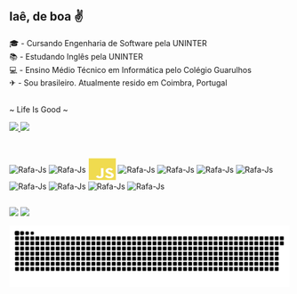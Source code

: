 ## Iaê, de boa  ✌

🎓 - Cursando Engenharia de Software pela UNINTER <br>
📚 - Estudando Inglês pela UNINTER<br>
💻 - Ensino Médio Técnico em Informática pelo Colégio Guarulhos <br>
✈ - Sou brasileiro. Atualmente resido em Coimbra, Portugal <br><br>

~ Life Is Good ~



<div>
  <a href="https://github.com/danielcmelo">
     <img height="150em" src="https://github-readme-stats.vercel.app/api?username=danielcmelo&show_icons=true&theme=dark&include_all_commits=true&count_private=true"/>
     <img height="150em" src="https://github-readme-stats.vercel.app/api/top-langs/?username=danielcmelo&layout=compact&langs_count=7&theme=dark"/>
  </a>
</div>
  
  ##
  
<div style="display: inline_block"><br>
  <img align="center" alt="Rafa-Js" height="40" width="50" src="https://cdn.jsdelivr.net/gh/devicons/devicon/icons/html5/html5-original-wordmark.svg" />
  <img align="center" alt="Rafa-Js" height="40" width="50" src="https://cdn.jsdelivr.net/gh/devicons/devicon/icons/css3/css3-original-wordmark.svg" />
  <img align="center" alt="Rafa-Js" height="40" width="50" src="https://raw.githubusercontent.com/devicons/devicon/master/icons/javascript/javascript-plain.svg">
<!--   <img align="center" alt="Rafa-Js" height="40" width="50" src="https://cdn.jsdelivr.net/gh/devicons/devicon/icons/java/java-original.svg" /> -->
<!--   <img align="center" alt="Rafa-Js" height="40" width="50" src="https://cdn.jsdelivr.net/gh/devicons/devicon/icons/nextjs/nextjs-original-wordmark.svg" /> -->
  <img align="center" alt="Rafa-Js" height="40" width="50" src="https://cdn.jsdelivr.net/gh/devicons/devicon/icons/php/php-original.svg" />
<!--   <img align="center" alt="Rafa-Js" height="40" width="50" src="https://cdn.jsdelivr.net/gh/devicons/devicon/icons/gulp/gulp-plain.svg" /> -->
  <img align="center" alt="Rafa-Js" height="40" width="50" src="https://cdn.jsdelivr.net/gh/devicons/devicon/icons/webpack/webpack-original.svg" />
<!--   <img align="center" alt="Rafa-Js" height="40" width="50" src="https://cdn.jsdelivr.net/gh/devicons/devicon/icons/jquery/jquery-original.svg" /> -->
  <img align="center" alt="Rafa-Js" height="40" width="50" src="https://cdn.jsdelivr.net/gh/devicons/devicon/icons/bootstrap/bootstrap-original.svg" />
<!--   <img align="center" alt="Rafa-Js" height="40" width="50" src="https://cdn.jsdelivr.net/gh/devicons/devicon/icons/react/react-original.svg" />
  <img align="center" alt="Rafa-Js" height="40" width="50" src="https://cdn.jsdelivr.net/gh/devicons/devicon/icons/angularjs/angularjs-original.svg" />
  <img align="center" alt="Rafa-Js" height="40" width="50" src="https://cdn.jsdelivr.net/gh/devicons/devicon/icons/vuejs/vuejs-original.svg" />
  <img align="center" alt="Rafa-Js" height="40" width="50" src="https://cdn.jsdelivr.net/gh/devicons/devicon/icons/electron/electron-original.svg" /> -->
  <img align="center" alt="Rafa-Js" height="40" width="50" src="https://cdn.jsdelivr.net/gh/devicons/devicon/icons/npm/npm-original-wordmark.svg" />
  <img align="center" alt="Rafa-Js" height="40" width="50" src="https://cdn.jsdelivr.net/gh/devicons/devicon/icons/gitlab/gitlab-original.svg" />
<!--   <img align="center" alt="Rafa-Js" height="40" width="50" src="https://cdn.jsdelivr.net/gh/devicons/devicon/icons/mysql/mysql-original-wordmark.svg" /> -->
  <img align="center" alt="Rafa-Js" height="40" width="50" src="https://cdn.jsdelivr.net/gh/devicons/devicon/icons/illustrator/illustrator-line.svg" />
  <img align="center" alt="Rafa-Js" height="40" width="50" src="https://cdn.jsdelivr.net/gh/devicons/devicon/icons/photoshop/photoshop-line.svg" />
  <img align="center" alt="Rafa-Js" height="40" width="50" src="https://cdn.jsdelivr.net/gh/devicons/devicon/icons/xd/xd-line.svg" />
                                          
                                                                                       
</div>
  
  ##
 

  
 
  <a href = "mailto:odanielmelowork@gmail.com"><img src="https://img.shields.io/badge/-Gmail-%23333?style=for-the-badge&logo=gmail&logoColor=white" target="_blank"></a>
  <a href="https://www.linkedin.com/in/daniel-melo-90ab6b210" target="_blank"><img src="https://img.shields.io/badge/-LinkedIn-%230077B5?style=for-the-badge&logo=linkedin&logoColor=white" target="_blank"></a> 
 
  ![Snake animation](https://github.com/danielcmelo/danielcmelo/blob/output/github-contribution-grid-snake.svg)
 
</div>
